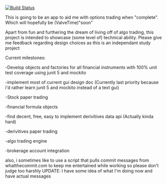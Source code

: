 [![Build Status](http://35.247.42.99:8080/buildStatus/icon?job=options)](http://35.247.42.99:8080/job/options/)
 
 This is going to be an app to aid me with options trading when "complete". Which will hopefully be (ValveTime)"soon"

  Apart from fun and furthering the dream of living off of algo trading, this project is intended to showcase (some level of) technical ability.
  Please give me feedback regarding design choices as this is an independant study project 

Current milestones:

  -Develop objects and factories for all financial instruments with 100% unit test coverage using junit 5 and mockito
  
  -implement most of current gui design doc (Currently last priority because i'd rather learn junit 5 and mockito instead of a text gui)
  
  -Stock paper trading
  
  -financial formula objects
  
  -find decent, free, easy to implement derivitives data api (Actually kinda hard)
  
  -derivitives paper trading
  
  -algo trading engine
  
  -brokerage account integration
  
also, i  sometimes like to use a script that pulls commit messages from whatthecommit.com to keep me entertained while working
so please don't judge too harshly UPDATE: I have some idea of what I'm doing now and have actual messages

